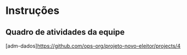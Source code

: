 # Instruções

## Quadro de atividades da equipe
[adm-dados]https://github.com/ops-org/projeto-novo-eleitor/projects/4
